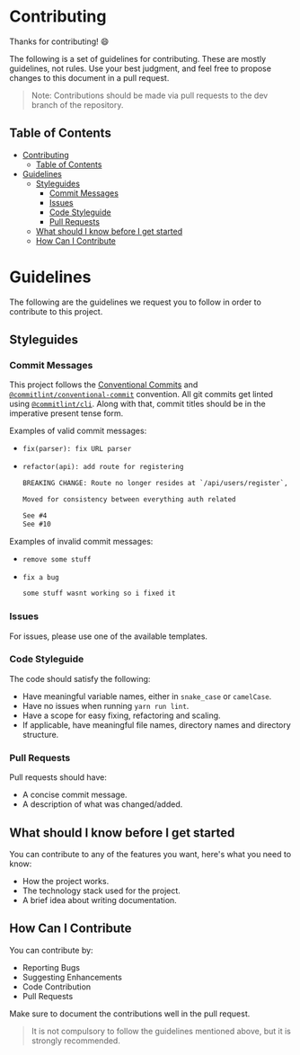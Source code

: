 # Contributing

Thanks for contributing! :smile:

The following is a set of guidelines for contributing. These are mostly guidelines, not rules. Use your best judgment, and feel free to propose changes to this document in a pull request.

> Note: Contributions should be made via pull requests to the dev branch of the repository.

## Table of Contents

- [Contributing](#contributing)
  - [Table of Contents](#table-of-contents)
- [Guidelines](#guidelines)
  - [Styleguides](#styleguides)
    - [Commit Messages](#commit-messages)
    - [Issues](#issues)
    - [Code Styleguide](#code-styleguide)
    - [Pull Requests](#pull-requests)
  - [What should I know before I get started](#what-should-i-know-before-i-get-started)
  - [How Can I Contribute](#how-can-i-contribute)

# Guidelines

The following are the guidelines we request you to follow in order to contribute to this project.

## Styleguides

### Commit Messages

This project follows the [Conventional Commits][conventional] and [`@commitlint/conventional-commit`][commitlint-conventional] convention. All git commits get linted using [`@commitlint/cli`][commitlintcli]. Along with that, commit titles should be in the imperative present tense form.

Examples of valid commit messages:

- ```txt
  fix(parser): fix URL parser
  ```

- ```txt
  refactor(api): add route for registering

  BREAKING CHANGE: Route no longer resides at `/api/users/register`, moved to `/api/auth/register`

  Moved for consistency between everything auth related

  See #4
  See #10
  ```

Examples of invalid commit messages:

- ```txt
  remove some stuff
  ```

- ```txt
  fix a bug

  some stuff wasnt working so i fixed it
  ```

### Issues

For issues, please use one of the available templates.

### Code Styleguide

The code should satisfy the following:

- Have meaningful variable names, either in `snake_case` or `camelCase`.
- Have no issues when running `yarn run lint`.
- Have a scope for easy fixing, refactoring and scaling.
- If applicable, have meaningful file names, directory names and directory structure.

### Pull Requests

Pull requests should have:

- A concise commit message.
- A description of what was changed/added.

## What should I know before I get started

You can contribute to any of the features you want, here's what you need to know:

- How the project works.
- The technology stack used for the project.
- A brief idea about writing documentation.

## How Can I Contribute

You can contribute by:

- Reporting Bugs
- Suggesting Enhancements
- Code Contribution
- Pull Requests

Make sure to document the contributions well in the pull request.

> It is not compulsory to follow the guidelines mentioned above, but it is strongly recommended.

[commit-message-guidelines]: https://github.com/trein/dev-best-practices/wiki/Git-Commit-Best-Practices#write-good-commit-messages
[commitlint-conventional]: https://github.com/conventional-changelog/commitlint/tree/master/%40commitlint/config-conventional
[conventional]: https://www.conventionalcommits.org/en/v1.0.0/
[commitlintcli]: https://commitlint.js.org/
